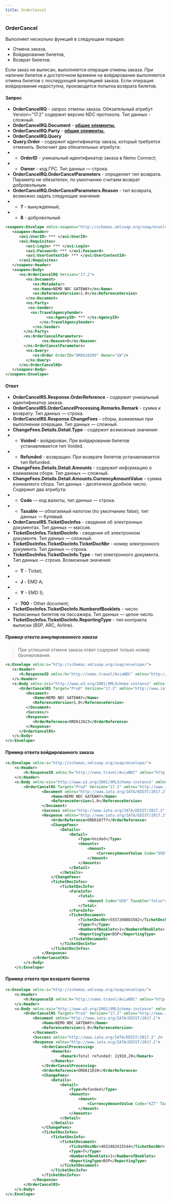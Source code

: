 ```yaml
---
title: OrderCancel
---
```


### OrderCancel
Выполняет несколько функций в следующем порядке:
-	Отмена заказа,
-	Войдирование билетов,
-	Возврат билетов.

Если заказ не выписан, выполняется операция отмены заказа. При наличии билетов и достаточном времени на войдирование выполняется отмена билетов с последующей аннуляцией заказа. Если операция войдирования недоступна, производится попытка возврата билетов.

#### Запрос
-	**OrderCancelRQ** - запрос отмены заказа. Обязательный атрибут Version="17.2" содержит версию NDC протокола. Тип данных - сложный.
-	**OrderCancelRQ.Document** - **[общие элементы.](/ndc/ndc_element)**
-	**OrderCancelRQ.Party** - **[общие элементы.](/ndc/ndc_element)**
-	**OrderCancelRQ.Query** 
-	**Query.Order** - содержит идентификатор заказа, который требуется отменить. Включает два обязательных атрибута:
-	-	**OrderID** - уникальный идентификатор заказа в Nemo Connect;
-	-	**Owner** - код ГРС. Тип данных — строка.
-	**OrderCancelRQ.OrderCancelParameters** - определяет тип возврата. Параметр не обязателен, по умолчанию считаем возврат добровольным.
-	**OrderCancelRQ.OrderCancelParameters.Reason** - тип возврата, возможно задать следующие значения:
-	-	**7** - вынужденный;
-	-	**8** - добровольный. 
	
```xml
<soapenv:Envelope xmlns:soapenv="http://schemas.xmlsoap.org/soap/envelope/" xmlns:avi="http://nemo.travel/AviaNDC" xmlns:ns="http://www.iata.org/IATA/EDIST/2017.2">
   <soapenv:Header>
      <avi:UserID> *** </avi:UserID>
      <avi:Requisites>
         <avi:Login> *** </avi:Login>
         <avi:Password> *** </avi:Password>
         <avi:UserContextId> *** </avi:UserContextId>
      </avi:Requisites>
   </soapenv:Header>
   <soapenv:Body>
      <ns:OrderCancelRQ Version="17.2">
         <ns:Document>
            <ns:Metadata/>
            <ns:Name>NEMO NDC GATEWAY</ns:Name>
            <ns:ReferenceVersion>1.0</ns:ReferenceVersion>
         </ns:Document>
         <ns:Party>
          <ns:Sender>
           <ns:TravelAgencySender>
                  <ns:AgencyID> *** </ns:AgencyID>
               </ns:TravelAgencySender>            
            </ns:Sender>
        </ns:Party>
        <ns:OrderCancelParameters>
        		<ns:Reason>8</ns:Reason>
        </ns:OrderCancelParameters>
         <ns:Query>
            <ns:Order OrderID="ORD610299" Owner="1W"/>
         </ns:Query>
      </ns:OrderCancelRQ>
   </soapenv:Body>
</soapenv:Envelope>
```

#### Ответ
-	**OrderCancelRS.Response.OrderReference** - содержит уникальный идентификатор заказа.
-	**OrderCancelRS.OrderCancelProcessing.Remarks.Remark** - сумма к возврату. Тип данных — строка.
-	**OrderCancelRS.Response.ChangeFees** - сборы, взимаемые при выполнении операции. Тип данных — сложный.
-	**ChangeFees.Details.Detail.Type** - содержит возможные значения:
-	- **Voided** - войдирован. При войдировании билетов устанавливается тип Voided.
-	- **Refunded** - возвращен. При возврате билетов устанавливается тип Refunded.
-	**ChangeFees.Details.Detail.Amounts** - содержит информацию о взимаемом сборе. Тип данных — сложный.
-	**ChangeFees.Details.Detail.Amounts.CurrencyAmountValue** - сумма взимаемого сбора. Тип данных - десятичное дробное число. Содержит два атрибута: 
-	- **Code** — код валюты, тип данных — строка.
-	- **Taxable** — облагаемый налогом (по умолчанию false), тип данных — булевый.
-	**OrderCancelRS.TicketDocInfos** - сведения об электронных документах. Тип данных — массив.
-	**TicketDocInfos.TicketDocInfo** - сведения об электронном документе. Тип данных — сложный.
-	**TicketDocInfos.TicketDocInfo.TicketDocNbr** - номер электронного документа. Тип данных — строка.
-	**TicketDocInfos.TicketDocInfo.Type** - тип электронного документа. Тип данных — строка. Возможные значения:
-	- **T** - Ticket;
-	- **J** - EMD A;
-	- **Y** - EMD S;
-	- **700** - Other document;
-	**TicketDocInfos.TicketDocInfo.NumberofBooklets** - число выписанных билетов на пассажира. Тип данных — целое число.
-	**TicketDocInfos.TicketDocInfo.ReportingType** - тип контракта выписки (BSP, ARC, Airline).

##### Пример ответа аннулированного заказа

>  При успешной отмене заказа ответ содержит только номер бронирования.

```xml
<s:Envelope xmlns:s="http://schemas.xmlsoap.org/soap/envelope/">
   <s:Header>
      <h:ResponseID xmlns:h="http://nemo.travel/AviaNDC" xmlns="http://nemo.travel/AviaNDC">144227053</h:ResponseID>
   </s:Header>
   <s:Body xmlns:xsi="http://www.w3.org/2001/XMLSchema-instance" xmlns:xsd="http://www.w3.org/2001/XMLSchema">
      <OrderCancelRS Target="Prod" Version="17.2" xmlns="http://www.iata.org/IATA/EDIST/2017.2">
         <Document>
            <Name>NEMO NDC GATEWAY</Name>
            <ReferenceVersion>1.0</ReferenceVersion>
         </Document>
         <Success/>
         <Response>
            <OrderReference>ORD612623</OrderReference>
         </Response>
      </OrderCancelRS>
   </s:Body>
</s:Envelope>
```
#### Пример ответа войдированного заказа

```xml
<s:Envelope xmlns:s="http://schemas.xmlsoap.org/soap/envelope/">
	<s:Header>
		<h:ResponseID xmlns:h="http://nemo.travel/AviaNDC" xmlns="http://nemo.travel/AviaNDC">144227098</h:ResponseID>
	</s:Header>
	<s:Body xmlns:xsi="http://www.w3.org/2001/XMLSchema-instance" xmlns:xsd="http://www.w3.org/2001/XMLSchema">
		<OrderCancelRS Target="Prod" Version="17.2" xmlns="http://www.iata.org/IATA/EDIST/2017.2">
				<Document xmlns="http://www.iata.org/IATA/EDIST/2017.2">
					<Name>NEMO NDC GATEWAY</Name>
					<ReferenceVersion>1.0</ReferenceVersion>
				</Document>
				<Success xmlns="http://www.iata.org/IATA/EDIST/2017.2" />
				<Response xmlns="http://www.iata.org/IATA/EDIST/2017.2">
					<OrderReference>ORD610777</OrderReference>
					<ChangeFees>
						<Details>
							<Detail>
								<Type>Voided</Type>
								<Amounts>
									<Amount>
										<CurrencyAmountValue Code="USD" Taxable="false">0.0</CurrencyAmountValue>
									</Amount>
								</Amounts>
							</Detail>
						</Details>
					</ChangeFees>
					<TicketDocInfos>
						<TicketDocInfo>
							<FareInfo>
								<Total>
									<Amount Code="USD" Taxable="false">336.4</Amount>
								</Total>
							</FareInfo>
							<TicketDocument>
								<TicketDocNbr>5557208883582</TicketDocNbr>
								<Type>T</Type>
								<NumberofBooklets>1</NumberofBooklets>
								<ReportingType>BSP</ReportingType>
							</TicketDocument>
						</TicketDocInfo>
					</TicketDocInfos>
				</Response>
			</OrderCancelRS>
		</s:Body>
	</s:Envelope>
```
#### Пример ответа при возврате билетов

```xml
<s:Envelope xmlns:s="http://schemas.xmlsoap.org/soap/envelope/">
	<s:Header>
		<h:ResponseID xmlns:h="http://nemo.travel/AviaNDC" xmlns="http://nemo.travel/AviaNDC">144212553</h:ResponseID>
	</s:Header>
	<s:Body xmlns:xsi="http://www.w3.org/2001/XMLSchema-instance" xmlns:xsd="http://www.w3.org/2001/XMLSchema">
		<OrderCancelRS Target="Prod" Version="17.2" xmlns="http://www.iata.org/IATA/EDIST/2017.2">
			<Document xmlns="http://www.iata.org/IATA/EDIST/2017.2">
				<Name>NEMO NDC GATEWAY</Name>
				<ReferenceVersion>1.0</ReferenceVersion>
			</Document>
			<Success xmlns="http://www.iata.org/IATA/EDIST/2017.2" />
			<Response xmlns="http://www.iata.org/IATA/EDIST/2017.2">
				<OrderCancelProcessing>
					<Remarks>
						<Remark>Total refunded: 11910,29</Remark>
					</Remarks>
				</OrderCancelProcessing>
				<OrderReference>ORD611010</OrderReference>
				<ChangeFees>
					<Details>
						<Detail>
							<Type>Refunded</Type>
							<Amounts>
								<Amount>
									<CurrencyAmountValue Code="KZT" Taxable="false">3200</CurrencyAmountValue>
								</Amount>
							</Amounts>
						</Detail>
					</Details>
				</ChangeFees>
				<TicketDocInfos>
					<TicketDocInfo>
						<TicketDocument>
							<TicketDocNbr>4652402415544</TicketDocNbr>
							<Type>T</Type>
							<NumberofBooklets>1</NumberofBooklets>
							<ReportingType>BSP</ReportingType>
						</TicketDocument>
					</TicketDocInfo>
				</TicketDocInfos>
			</Response>
		</OrderCancelRS>
	</s:Body>
</s:Envelope>
```
